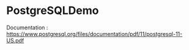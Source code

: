 # PostgreSQLDemo

Documentation : https://www.postgresql.org/files/documentation/pdf/11/postgresql-11-US.pdf
